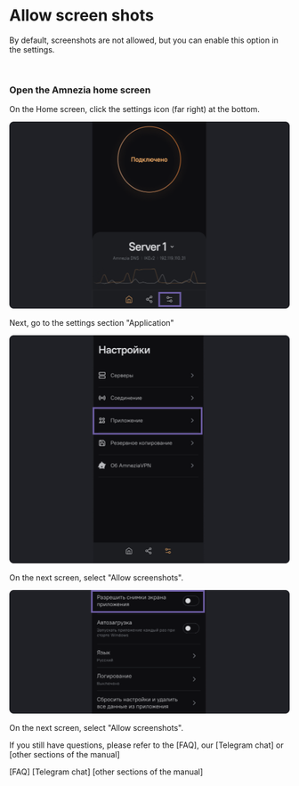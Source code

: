 # Allow screen shots 

By default, screenshots are not allowed, but you can enable this option in the settings.

&nbsp;

### Open the Amnezia home screen


On the Home screen, click the settings icon (far right) at the bottom.

![instruction 1](https://raw.githubusercontent.com/Aftershock669/amnezia-open-docs/master/docs/ru/instructions/16_allow-screenshots/img/as_ru_1.png)

Next, go to the settings section "Application"

![instruction 1](https://raw.githubusercontent.com/Aftershock669/amnezia-open-docs/master/docs/ru/instructions/16_allow-screenshots/img/as_ru_2.png)

On the next screen, select "Allow screenshots".

![instruction 1](https://raw.githubusercontent.com/Aftershock669/amnezia-open-docs/master/docs/ru/instructions/16_allow-screenshots/img/as_ru_3.png)

On the next screen, select "Allow screenshots".

If you still have questions, please refer to the [FAQ], our [Telegram chat] or [other sections of the manual]

[amnezia-site-ext-link]: https://amnezia-web-nx1r.vercel.app
[about-int-link]: /about
[FAQ]
[Telegram chat]
[other sections of the manual]




